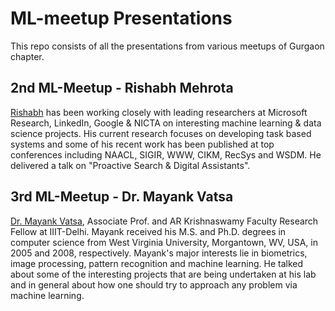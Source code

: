 # ML-meetup Presentations
This repo consists of all the presentations from various meetups of Gurgaon chapter.

## 2nd ML-Meetup - Rishabh Mehrota
[Rishabh](http://www.rishabhmehrotra.com/) has been working closely with leading researchers at Microsoft Research, LinkedIn, Google  & NICTA on interesting machine learning & data science projects. His current research focuses on developing task based systems and some of his recent work has been published at top conferences including NAACL, SIGIR, WWW, CIKM, RecSys and WSDM.  He delivered a talk on "Proactive Search & Digital Assistants". 

## 3rd ML-Meetup - Dr. Mayank Vatsa
[Dr. Mayank Vatsa](https://www.iiitd.edu.in/~mayank/), Associate Prof. and AR Krishnaswamy Faculty Research Fellow at IIIT-Delhi. Mayank received his M.S. and Ph.D. degrees in computer science from West Virginia University, Morgantown, WV, USA, in 2005 and 2008, respectively.
Mayank's major interests lie in biometrics, image processing, pattern recognition and machine learning. He talked about some of the interesting projects that are being undertaken at his lab and in general about how one should try to approach any problem via machine learning.
